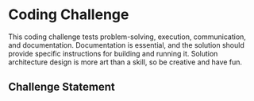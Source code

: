 # Coding Challenge

This coding challenge tests problem-solving, execution, communication, and documentation. Documentation is essential, and the solution should provide specific instructions for building and running it. 
Solution architecture design is more art than a skill, so be creative and have fun.

## Challenge Statement
